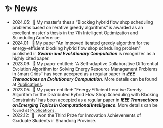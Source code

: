 <h1>✨ News</h1>
<ul>
    <li>2024.05: &nbsp;🎉 My master's thesis “Blocking hybrid flow shop scheduling problems based on iterative greedy algorithms” is awarded as an excellent master's thesis in the 7th Intelligent Optimization and Scheduling Conference.</li>
    <li>2024.01: &nbsp;🎉 My paper "An improved iterated greedy algorithm for the energy-efficient blocking hybrid flow shop scheduling problem" published in <em><strong>Swarm and Evolutionary Computation</em></strong> is recognized as a highly cited paper.</li>
    <li>2023.09: &nbsp;🎉 My paper entitled: "A Self-adaptive Collaborative Differential Evolution Algorithm for Solving Energy Resource Management Problems in Smart Grids" has been accepted as a regular paper in <em><strong>IEEE Transactions on Evolutionary Computation</em></strong>. More details can be found at <a href="#TEVC">Publications</a>.</li>
    <li>2023.05: &nbsp;🎉 My paper entitled: "Energy Efficient Iterative Greedy Algorithm for the Distributed Hybrid Flow Shop Scheduling with Blocking Constraints" has been accepted as a regular paper in <em><strong>IEEE Transactions on Emerging Topics in Computational Intelligence</em></strong>. More details can be found at <a href="#TETCI">Publications</a>.</li>
    <li>2022.12: &nbsp;🎉 I won the Third Prize for Innovation Achievements of Graduate Students in Shandong Province. </li>
</ul>
